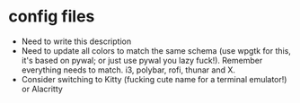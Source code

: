 # config files

* Need to write this description
* Need to update all colors to match the same schema (use wpgtk for this, it's based on pywal; or just use pywal you lazy fuck!). Remember everything needs to match. i3, polybar, rofi, thunar and X.
* Consider switching to Kitty (fucking cute name for a terminal emulator!) or Alacritty
